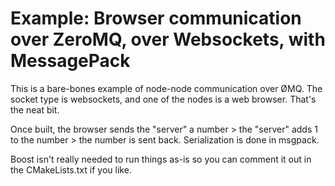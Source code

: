 # Example: Browser communication over ZeroMQ, over Websockets, with MessagePack

This is a bare-bones example of node-node communication over ØMQ. The
socket type is websockets, and one of the nodes is a web browser. That's 
the neat bit. 

Once built, the browser sends the "server" a number > the "server" adds 1
to the number > the number is sent back. Serialization is done in msgpack. 

Boost isn't really needed to run things as-is so you can comment it
out in the CMakeLists.txt if you like.
